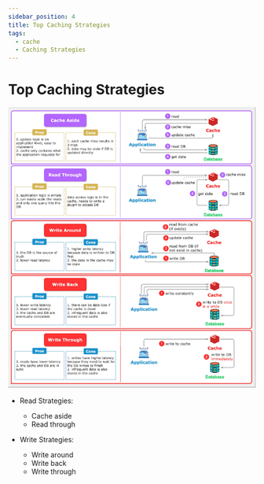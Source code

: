 ```yaml
---
sidebar_position: 4
title: Top Caching Strategies
tags:
  - cache
  - Caching Strategies
---
```


# Top Caching Strategies

![Top Caching Strategies](./images/top-cahing-strategies.png)

- Read Strategies:
    - Cache aside
    - Read through

- Write Strategies:
    - Write around
    - Write back
    - Write through
